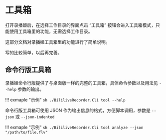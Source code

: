 # 工具箱

打开录播姬后，在选择工作目录的界面点击 “工具箱” 按钮会进入工具箱模式，只能使用工具箱里的功能，无需选择工作目录。

这部分文档对录播姬工具箱里的功能进行了简单说明。

写的比较简单，以后再完善。

<!-- TODO -->

## 命令行版工具箱

录播姬命令行版提供了与桌面版一样的完整的工具箱，具体命令参数以及用法见 `--help` 参数的输出。

!!! exmaple "示例"
    ```sh
    ./BililiveRecorder.Cli tool --help
    ```

命令行版工具箱可使用 JSON 作为输出信息的格式，方便脚本调用，参数是 `--json` 或 `--json-indented`

!!! exmaple "示例"
    ```sh
    ./BililiveRecorder.Cli tool analyze --json "/path/to/file.flv"
    ```

